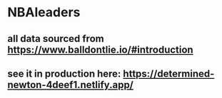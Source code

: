 # NBAleaders

## all data sourced from https://www.balldontlie.io/#introduction

## see it in production here: https://determined-newton-4deef1.netlify.app/
